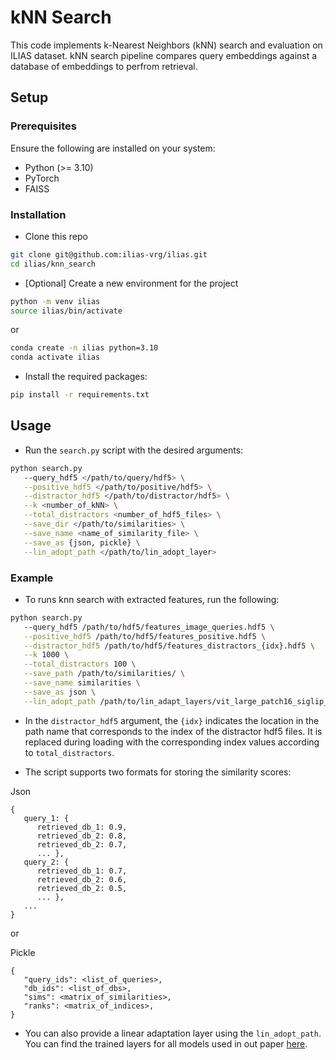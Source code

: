 # kNN Search

This code implements k-Nearest Neighbors (kNN) search and evaluation on ILIAS dataset. kNN search pipeline compares query embeddings against a database of embeddings to perfrom retrieval. 

## Setup

### Prerequisites

Ensure the following are installed on your system:

* Python (>= 3.10)
* PyTorch
* FAISS

### Installation

* Clone this repo

```bash
git clone git@github.com:ilias-vrg/ilias.git
cd ilias/knn_search
```

* [Optional] Create a new environment for the project

```bash
python -m venv ilias
source ilias/bin/activate
```

or

```bash
conda create -n ilias python=3.10
conda activate ilias
```

* Install the required packages:

```bash
pip install -r requirements.txt
```

## Usage

* Run the `search.py` script with the desired arguments:

```bash
python search.py 
   --query_hdf5 </path/to/query/hdf5> \
   --positive_hdf5 </path/to/positive/hdf5> \
   --distractor_hdf5 </path/to/distractor/hdf5> \
   --k <number_of_kNN> \
   --total_distractors <number_of_hdf5_files> \
   --save_dir </path/to/similarities> \
   --save_name <name_of_similarity_file> \
   --save_as {json, pickle} \
   --lin_adopt_path </path/to/lin_adopt_layer>
```

### Example

* To runs knn search with extracted features, run the following:

```bash
python search.py 
   --query_hdf5 /path/to/hdf5/features_image_queries.hdf5 \
   --positive_hdf5 /path/to/hdf5/features_positive.hdf5 \
   --distractor_hdf5 /path/to/hdf5/features_distractors_{idx}.hdf5 \
   --k 1000 \
   --total_distractors 100 \
   --save_path /path/to/similarities/ \
   --save_name similarities \
   --save_as json \
   --lin_adopt_path /path/to/lin_adapt_layers/vit_large_patch16_siglip_384.webli.pth
```

* In the `distractor_hdf5` argument, the `{idx}` indicates the location in the path name that corresponds to the index of the distractor hdf5 files. It is replaced during loading with the corresponding index values according to `total_distractors`.

* The script supports two formats for storing the similarity scores:

Json
```
{
   query_1: {
      retrieved_db_1: 0.9,
      retrieved_db_2: 0.8,
      retrieved_db_2: 0.7,
      ... },
   query_2: {
      retrieved_db_1: 0.7,
      retrieved_db_2: 0.6,
      retrieved_db_2: 0.5,
      ... },
   ...
}
```

or 

Pickle
```
{
   "query_ids": <list_of_queries>,
   "db_ids": <list_of_dbs>,
   "sims": <matrix_of_similarities>,
   "ranks": <matrix_of_indices>,
}
```

* You can also provide a linear adaptation layer using the `lin_adopt_path`. You can find the trained layers for all models used in out paper [here](https://vrg.fel.cvut.cz/ilias_data/lin_adapt_layers/).
